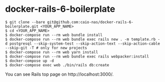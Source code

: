 # docker-rails-6-boilerplate

```
$ git clone --bare git@github.com:caio-nas/docker-rails-6-boilerplate.git <YOUR_APP_NAME>
$ cd <YOUR_APP_NAME>
$ docker-compose run --rm web bundle install
$ docker-compose run --rm web bundle exec rails new . -m template.rb -d postgresql --skip-system-test --skip-action-text --skip-action-cable --skip-git -T # only for new projects
$ docker-compose run --rm web yarn install
$ docker-compose run --rm web bundle exec rails webpacker:install
$ docker-compose up -d
$ docker-compose exec web ./bin/rails db:create
```

You can see Rails top page on http://localhost:3000/.
